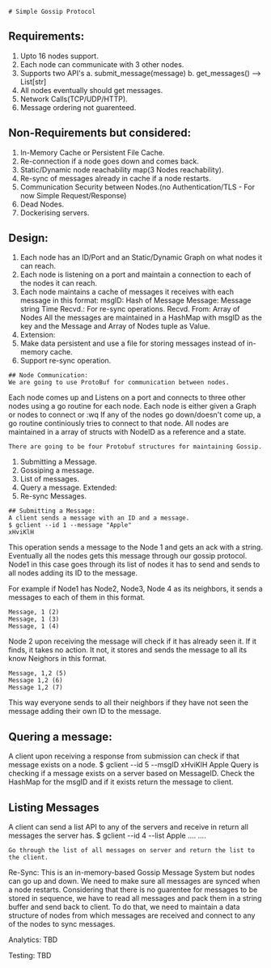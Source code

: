 ```
# Simple Gossip Protocol
```
## Requirements:

1. Upto 16 nodes support.
2. Each node can communicate with 3 other nodes.
3. Supports two API's
    a. submit_message(message)
    b. get_messages() --> List[str]
4. All nodes eventually should get messages.
5. Network Calls(TCP/UDP/HTTP).
6. Message ordering not guarenteed.

## Non-Requirements but considered:

1. In-Memory Cache or Persistent File Cache.
2. Re-connection if a node goes down and comes back.
3. Static/Dynamic node reachability map(3 Nodes reachability).
4. Re-sync of messages already in cache if a node restarts.
5. Communication Security between Nodes.(no Authentication/TLS - For now Simple
Request/Response)
6. Dead Nodes.
7. Dockerising servers.

## Design:

1. Each node has an ID/Port and an Static/Dynamic Graph on what nodes it can reach.
2. Each node is listening on a port and maintain a connection to each of the nodes it can
reach.
3. Each node maintains a cache of messages it receives with each message in this
format:
msgID: Hash of Message
Message: Message string
Time Recvd.: For re-sync operations.
Recvd. From: Array of Nodes
All the messages are maintained in a HashMap with msgID as the key and the
Message and Array of Nodes
tuple as Value.
4. Extension:
1. Make data persistent and use a file for storing messages instead of in-memory
cache.
2. Support re-sync operation.

```
## Node Communication:
We are going to use ProtoBuf for communication between nodes.
```

Each node comes up and Listens on a port and connects to three other nodes using a
go routine for each node.
Each node is either given a Graph or nodes to connect or :wq
If any of the nodes go down/doesn't come up, a go routine continiously tries to connect
to that node.
All nodes are maintained in a array of structs with NodeID as a reference and a state.

```
There are going to be four Protobuf structures for maintaining Gossip.
```
1. Submitting a Message.
2. Gossiping a message.
3. List of messages.
4. Query a message.
Extended:
1. Re-sync Messages.

```
## Submitting a Message:
A client sends a message with an ID and a message.
$ gclient --id 1 --message "Apple"
xHviKlH
```
This operation sends a message to the Node 1 and gets an ack with a string. Eventually
all
the nodes gets this message through our gossip protocol. Node1 in this case goes
through its list
of nodes it has to send and sends to all nodes adding its ID to the message.

For example if Node1 has Node2, Node3, Node 4 as its neighbors, it sends a messages
to each of them
in this format.

```
Message, 1 (2)
Message, 1 (3)
Message, 1 (4)
```
Node 2 upon receiving the message will check if it has already seen it. If it finds, it takes
no action.
It not, it stores and sends the message to all its know Neighors in this format.

```
Message, 1,2 (5)
Message 1,2 (6)
Message 1,2 (7)
```

This way everyone sends to all their neighbors if they have not seen the message
adding their own ID to
the message.

## Quering a message:
A client upon receiving a response from submission can check if that message exists on
a node.
$ gclient --id 5 --msgID xHviKlH
Apple
Query is checking if a message exists on a server based on MessageID.
Check the HashMap for the msgID and if it exists return the message to client.

## Listing Messages
A client can send a list API to any of the servers and receive in return all messages the
server has.
$ gclient --id 4 --list
Apple
....
....

```
Go through the list of all messages on server and return the list to the client.
```
Re-Sync:
This is an in-memory-based Gossip Message System but nodes can go up and down.
We need to make sure all messages are synced when a node restarts. Considering
that there is no guarentee for messages to be stored in sequence, we have to
read all messages and pack them in a string buffer and send back to client.
To do that, we need to maintain a data structure of nodes from which messages are
received and connect to any of the nodes to sync messages.

Analytics:
TBD

Testing:
TBD
